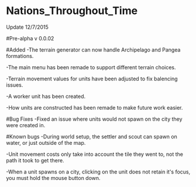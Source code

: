 # Nations_Throughout_Time


Update 12/7/2015

#Pre-alpha v 0.0.02

#Added
-The terrain generator can now handle Archipelago and Pangea formations.

-The main menu has been remade to support different terrain choices.

-Terrain movement values for units have been adjusted to fix balencing issues.

-A worker unit has been created.

-How units are constructed has been remade to make future work easier.

#Bug Fixes
-Fixed an issue where units would not spawn on the city they were created in.

#Known bugs
-During world setup, the settler and scout can spawn on water, or just outside of the map.

-Unit movement costs only take into account the tile they went to, not the path it took to get there.

-When a unit spawns on a city, clicking on the unit does not retain it's focus, you must hold the mouse button down.

